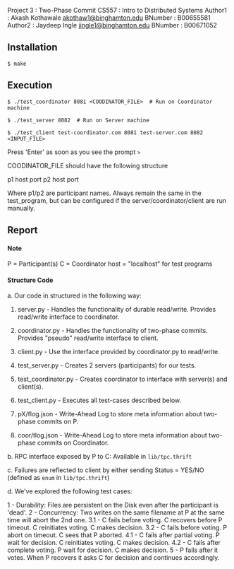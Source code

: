 Project 3   : Two-Phase Commit
CS557       : Intro to Distributed Systems
Author1     : Akash Kothawale <akothaw1@binghamton.edu>
BNumber     : B00655581
Author2     : Jaydeep Ingle <jingle1@binghamton.edu>
BNumber     : B00671052


## Installation

`$ make`

## Execution

`$ ./test_coordinator 8081 <COODINATOR_FILE>  # Run on Coordinator machine`

`$ ./test_server 8082  # Run on Server machine`

`$ ./test_client test-coordinator.com 8081 test-server.com 8082 <INPUT_FILE>`

Press 'Enter' as soon as you see the prompt `>`

COODINATOR_FILE should have the following structure

p1 host port
p2 host port

Where p1/p2 are participant names. 
Always remain the same in the test_program, but can be configured if the
server/coordinator/client are run manually.


## Report

#### Note
P = Participant(s)
C = Coordinator
host = "localhost" for test programs

#### Structure Code

a. Our code in structured in the following way:

1. server.py      - Handles the functionality of durable read/write. Provides read/write interface to coordinator.
2. coordinator.py - Handles the functionality of two-phase commits. Provides "pseudo" read/write interface to client.
3. client.py      - Use the interface provided by coordinator.py to read/write.

4. test_server.py      - Creates 2 servers (participants) for our tests.
5. test_coordinator.py - Creates coordinator to interface with server(s) and client(s).
6. test_client.py      - Executes all test-cases described below.

7. pX/flog.json   - Write-Ahead Log to store meta information about two-phase commits on P.
8. coor/tlog.json - Write-Ahead Log to store meta information about two-phase commits on Coordinator.

b. RPC interface exposed by P to C: Available in `lib/tpc.thrift`

c. Failures are reflected to client by either sending Status = YES/NO (defined as `enum` in `lib/tpc.thrift`)

d. We've explored the following test cases:

1   - Durability: Files are persistent on the Disk even after the participant is 'dead'.
2   - Concurrency: Two writes on the same filename at P at the same time will abort the 2nd one.
3.1 - C fails before voting. C recovers before P timeout. C reinitiates voting. C makes decision.
3.2 - C fails before voting. P abort on timeout. C sees that P aborted.
4.1 - C fails after partial voting. P wait for decision. C reinitiates voting. C makes decision.
4.2 - C fails after complete voting. P wait for decision. C makes decision.
5   - P fails after it votes. When P recovers it asks C for decision and continues accordingly.
